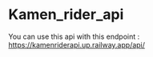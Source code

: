 # Kamen_rider_api


You can use this api with this endpoint : <a href="https://kamenriderapi.up.railway.app/api/">https://kamenriderapi.up.railway.app/api/</a>
